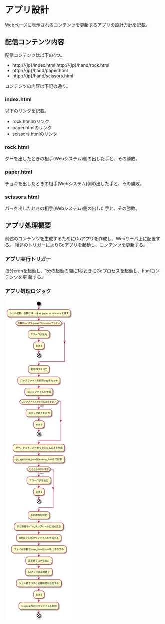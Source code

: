 # アプリ設計

Webページに表示されるコンテンツを更新するアプリの設計方針を記載。

## 配信コンテンツ内容

配信コンテンツは以下の4つ。

- http://{ip}/index.html http://{ip}/hand/rock.html
- http://{ip}/hand/paper.html
- http://{ip}/hand/scissors.html

コンテンツの内容は下記の通り。

### index.html

以下のリンクを記載。

- rock.htmlのリンク
- paper.htmlのリンク
- scissors.htmlのリンク

### rock.html

グーを出したときの相手(Webシステム)側の出した手と、その勝敗。

### paper.html

チョキを出したときの相手(Webシステム)側の出した手と、その勝敗。

### scissors.html

パーを出したときの相手(Webシステム)側の出した手と、その勝敗。

## アプリ処理概要

前述のコンテンツを生成するためにGoアプリを作成し、Webサーバ上に配置する。
後述のトリガーによりGoアプリを起動し、コンテンツを更新する。

### アプリ実行トリガー

毎分cronを起動し、1分の起動の間に1秒おきにGoプロセスを起動し、htmlコンテンツを更
新する。

### アプリ処理ロジック

![アクティビティ図](./img/application.png)
